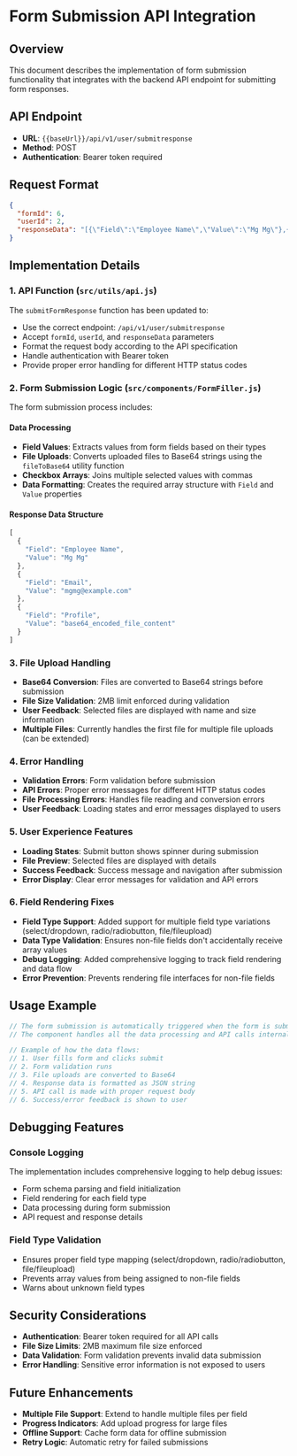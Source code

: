 # Form Submission API Integration

## Overview
This document describes the implementation of form submission functionality that integrates with the backend API endpoint for submitting form responses.

## API Endpoint
- **URL**: `{{baseUrl}}/api/v1/user/submitresponse`
- **Method**: POST
- **Authentication**: Bearer token required

## Request Format
```json
{
  "formId": 6,
  "userId": 2,
  "responseData": "[{\"Field\":\"Employee Name\",\"Value\":\"Mg Mg\"},{\"Field\":\"Email\",\"Value\":\"mgmg@example.com\"},{\"Field\":\"City\",\"Value\":\"Yangon\"},{\"Field\":\"Join Date\",\"Value\":\"2025-08-03\"},{\"Field\":\"Profile\",\"Value\":\"base64_string\"}]"
}
```

## Implementation Details

### 1. API Function (`src/utils/api.js`)
The `submitFormResponse` function has been updated to:
- Use the correct endpoint: `/api/v1/user/submitresponse`
- Accept `formId`, `userId`, and `responseData` parameters
- Format the request body according to the API specification
- Handle authentication with Bearer token
- Provide proper error handling for different HTTP status codes

### 2. Form Submission Logic (`src/components/FormFiller.js`)
The form submission process includes:

#### Data Processing
- **Field Values**: Extracts values from form fields based on their types
- **File Uploads**: Converts uploaded files to Base64 strings using the `fileToBase64` utility function
- **Checkbox Arrays**: Joins multiple selected values with commas
- **Data Formatting**: Creates the required array structure with `Field` and `Value` properties

#### Response Data Structure
```javascript
[
  {
    "Field": "Employee Name",
    "Value": "Mg Mg"
  },
  {
    "Field": "Email", 
    "Value": "mgmg@example.com"
  },
  {
    "Field": "Profile",
    "Value": "base64_encoded_file_content"
  }
]
```

### 3. File Upload Handling
- **Base64 Conversion**: Files are converted to Base64 strings before submission
- **File Size Validation**: 2MB limit enforced during validation
- **User Feedback**: Selected files are displayed with name and size information
- **Multiple Files**: Currently handles the first file for multiple file uploads (can be extended)

### 4. Error Handling
- **Validation Errors**: Form validation before submission
- **API Errors**: Proper error messages for different HTTP status codes
- **File Processing Errors**: Handles file reading and conversion errors
- **User Feedback**: Loading states and error messages displayed to users

### 5. User Experience Features
- **Loading States**: Submit button shows spinner during submission
- **File Preview**: Selected files are displayed with details
- **Success Feedback**: Success message and navigation after submission
- **Error Display**: Clear error messages for validation and API errors

### 6. Field Rendering Fixes
- **Field Type Support**: Added support for multiple field type variations (select/dropdown, radio/radiobutton, file/fileupload)
- **Data Type Validation**: Ensures non-file fields don't accidentally receive array values
- **Debug Logging**: Added comprehensive logging to track field rendering and data flow
- **Error Prevention**: Prevents rendering file interfaces for non-file fields

## Usage Example

```javascript
// The form submission is automatically triggered when the form is submitted
// The component handles all the data processing and API calls internally

// Example of how the data flows:
// 1. User fills form and clicks submit
// 2. Form validation runs
// 3. File uploads are converted to Base64
// 4. Response data is formatted as JSON string
// 5. API call is made with proper request body
// 6. Success/error feedback is shown to user
```

## Debugging Features

### Console Logging
The implementation includes comprehensive logging to help debug issues:
- Form schema parsing and field initialization
- Field rendering for each field type
- Data processing during form submission
- API request and response details

### Field Type Validation
- Ensures proper field type mapping (select/dropdown, radio/radiobutton, file/fileupload)
- Prevents array values from being assigned to non-file fields
- Warns about unknown field types

## Security Considerations
- **Authentication**: Bearer token required for all API calls
- **File Size Limits**: 2MB maximum file size enforced
- **Data Validation**: Form validation prevents invalid data submission
- **Error Handling**: Sensitive error information is not exposed to users

## Future Enhancements
- **Multiple File Support**: Extend to handle multiple files per field
- **Progress Indicators**: Add upload progress for large files
- **Offline Support**: Cache form data for offline submission
- **Retry Logic**: Automatic retry for failed submissions 